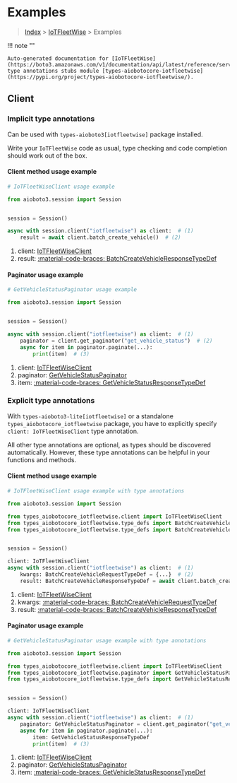 # Examples

> [Index](../README.md) > [IoTFleetWise](./README.md) > Examples

!!! note ""

    Auto-generated documentation for [IoTFleetWise](https://boto3.amazonaws.com/v1/documentation/api/latest/reference/services/iotfleetwise.html#iotfleetwise)
    type annotations stubs module [types-aiobotocore-iotfleetwise](https://pypi.org/project/types-aiobotocore-iotfleetwise/).

## Client

### Implicit type annotations

Can be used with `types-aioboto3[iotfleetwise]` package installed.

Write your `IoTFleetWise` code as usual,
type checking and code completion should work out of the box.



#### Client method usage example

```python
# IoTFleetWiseClient usage example

from aioboto3.session import Session


session = Session()

async with session.client("iotfleetwise") as client:  # (1)
    result = await client.batch_create_vehicle()  # (2)
```

1. client: [IoTFleetWiseClient](./client.md)
2. result: [:material-code-braces: BatchCreateVehicleResponseTypeDef](./type_defs.md#batchcreatevehicleresponsetypedef)



#### Paginator usage example

```python
# GetVehicleStatusPaginator usage example

from aioboto3.session import Session


session = Session()

async with session.client("iotfleetwise") as client:  # (1)
    paginator = client.get_paginator("get_vehicle_status")  # (2)
    async for item in paginator.paginate(...):
        print(item)  # (3)
```

1. client: [IoTFleetWiseClient](./client.md)
2. paginator: [GetVehicleStatusPaginator](./paginators.md#getvehiclestatuspaginator)
3. item: [:material-code-braces: GetVehicleStatusResponseTypeDef](./type_defs.md#getvehiclestatusresponsetypedef)




### Explicit type annotations

With `types-aioboto3-lite[iotfleetwise]`
or a standalone `types_aiobotocore_iotfleetwise` package, you have to explicitly specify
`client: IoTFleetWiseClient` type annotation.

All other type annotations are optional, as types should be discovered automatically.
However, these type annotations can be helpful in your functions and methods.


#### Client method usage example

```python
# IoTFleetWiseClient usage example with type annotations

from aioboto3.session import Session

from types_aiobotocore_iotfleetwise.client import IoTFleetWiseClient
from types_aiobotocore_iotfleetwise.type_defs import BatchCreateVehicleResponseTypeDef
from types_aiobotocore_iotfleetwise.type_defs import BatchCreateVehicleRequestTypeDef


session = Session()

client: IoTFleetWiseClient
async with session.client("iotfleetwise") as client:  # (1)
    kwargs: BatchCreateVehicleRequestTypeDef = {...}  # (2)
    result: BatchCreateVehicleResponseTypeDef = await client.batch_create_vehicle(**kwargs)  # (3)
```

1. client: [IoTFleetWiseClient](./client.md)
2. kwargs: [:material-code-braces: BatchCreateVehicleRequestTypeDef](./type_defs.md#batchcreatevehiclerequesttypedef)
3. result: [:material-code-braces: BatchCreateVehicleResponseTypeDef](./type_defs.md#batchcreatevehicleresponsetypedef)



#### Paginator usage example

```python
# GetVehicleStatusPaginator usage example with type annotations

from aioboto3.session import Session

from types_aiobotocore_iotfleetwise.client import IoTFleetWiseClient
from types_aiobotocore_iotfleetwise.paginator import GetVehicleStatusPaginator
from types_aiobotocore_iotfleetwise.type_defs import GetVehicleStatusResponseTypeDef


session = Session()

client: IoTFleetWiseClient
async with session.client("iotfleetwise") as client:  # (1)
    paginator: GetVehicleStatusPaginator = client.get_paginator("get_vehicle_status")  # (2)
    async for item in paginator.paginate(...):
        item: GetVehicleStatusResponseTypeDef
        print(item)  # (3)
```

1. client: [IoTFleetWiseClient](./client.md)
2. paginator: [GetVehicleStatusPaginator](./paginators.md#getvehiclestatuspaginator)
3. item: [:material-code-braces: GetVehicleStatusResponseTypeDef](./type_defs.md#getvehiclestatusresponsetypedef)




